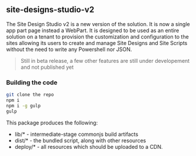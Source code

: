 ## site-designs-studio-v2

The Site Design Studio v2 is a new version of the solution.
It is now a single app part page instead a WebPart.
It is designed to be used as an entire solution on a tenant to provision the customization and configuration to the sites allowing its users to create and manage Site Designs and Site Scripts without the need to write any Powershell nor JSON.

 > Still in beta release, a few other features are still under developement and not published yet

### Building the code

```bash
git clone the repo
npm i
npm i -g gulp
gulp
```

This package produces the following:

* lib/* - intermediate-stage commonjs build artifacts
* dist/* - the bundled script, along with other resources
* deploy/* - all resources which should be uploaded to a CDN.

